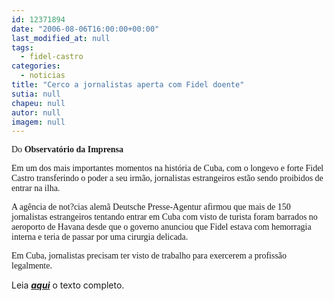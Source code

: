 ```yaml
---
id: 12371894
date: "2006-08-06T16:00:00+00:00"
last_modified_at: null
tags:
  - fidel-castro
categories:
  - noticias
title: "Cerco a jornalistas aperta com Fidel doente"
sutia: null
chapeu: null
autor: null
imagem: null
---
```

<p><P><FONT face=Verdana>Do <STRONG>Observatório da Imprensa</STRONG></FONT></P></p>
<p><P><FONT face=Verdana>Em um dos mais importantes momentos na história de Cuba, com o longevo e forte Fidel Castro transferindo o poder a seu irmão, jornalistas estrangeiros estão sendo proibidos de entrar na ilha. </FONT></P></p>
<p><P><FONT face=Verdana>A agência de not?cias alemã Deutsche Presse-Agentur afirmou que mais de 150 jornalistas estrangeiros tentando entrar em Cuba com visto de turista foram barrados no aeroporto de Havana desde que o governo anunciou que Fidel estava com hemorragia interna e teria de passar por uma cirurgia delicada. </FONT></P></p>
<p><P><FONT face=Verdana>Em Cuba, jornalistas precisam ter visto de trabalho para exercerem a profissão legalmente.</FONT></P></p>
<p><P>Leia <STRONG><EM><A href=\"https://observatorio.ultimosegundo.ig.com.br/artigos.asp?cod=392MON023\" target=_blank>aqui</A></EM></STRONG> o texto completo.</P> </p>
